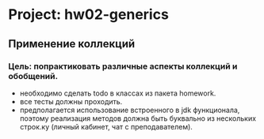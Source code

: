# Project: hw02-generics
## Применение коллекций
### Цeль: попрактиковать различные аспекты коллекций и обобщений.

* необходимо сделать todo в классах из пакета homework.
* все тесты должны проходить.
* предполагается использование встроенного в jdk функционала, поэтому реализация методов должна быть буквально из нескольких строк.ку (личный кабинет, чат с преподавателем).